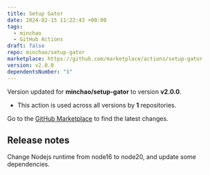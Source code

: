 ```yaml
---
title: Setup Gator
date: 2024-02-15 11:22:43 +00:00
tags:
  - minchao
  - GitHub Actions
draft: false
repo: minchao/setup-gator
marketplace: https://github.com/marketplace/actions/setup-gator
version: v2.0.0
dependentsNumber: "1"
---
```



Version updated for **minchao/setup-gator** to version **v2.0.0**.
- This action is used across all versions by **1** repositories.

Go to the [GitHub Marketplace](https://github.com/marketplace/actions/setup-gator) to find the latest changes.

## Release notes

Change Nodejs runtime from node16 to node20, and update some dependencies.
